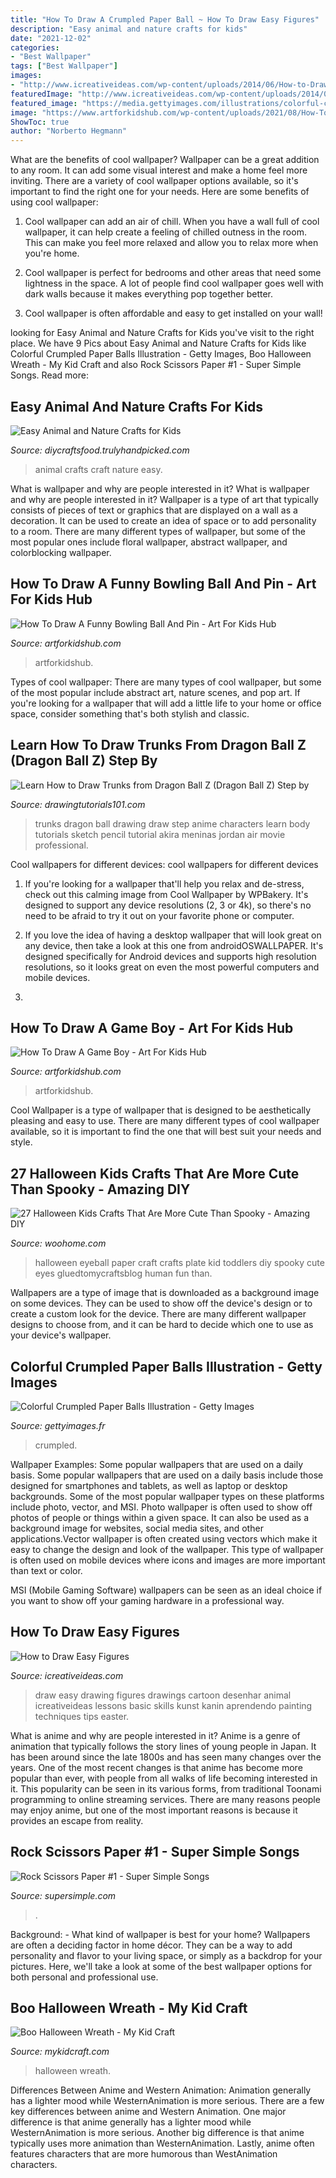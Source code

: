 ```yaml
---
title: "How To Draw A Crumpled Paper Ball ~ How To Draw Easy Figures"
description: "Easy animal and nature crafts for kids"
date: "2021-12-02"
categories:
- "Best Wallpaper"
tags: ["Best Wallpaper"]
images:
- "http://www.icreativeideas.com/wp-content/uploads/2014/06/How-to-Draw-Easy-Figures-15.jpg"
featuredImage: "http://www.icreativeideas.com/wp-content/uploads/2014/06/How-to-Draw-Easy-Figures-15.jpg"
featured_image: "https://media.gettyimages.com/illustrations/colorful-crumpled-paper-balls-illustration-id637875898?s=170667a"
image: "https://www.artforkidshub.com/wp-content/uploads/2021/08/How-To-Draw-A-Bowling-Ball-And-Pin-thumbnail.jpg"
ShowToc: true
author: "Norberto Hegmann"
---
```



What are the benefits of cool wallpaper?
Wallpaper can be a great addition to any room. It can add some visual interest and make a home feel more inviting. There are a variety of cool wallpaper options available, so it's important to find the right one for your needs. Here are some benefits of using cool wallpaper: 
1. Cool wallpaper can add an air of chill. When you have a wall full of cool wallpaper, it can help create a feeling of chilled outness in the room. This can make you feel more relaxed and allow you to relax more when you're home. 

2. Cool wallpaper is perfect for bedrooms and other areas that need some lightness in the space. A lot of people find cool wallpaper goes well with dark walls because it makes everything pop together better. 

3. Cool wallpaper is often affordable and easy to get installed on your wall!

	

		
looking for Easy Animal and Nature Crafts for Kids you've visit to the right place. We have 9 Pics about Easy Animal and Nature Crafts for Kids like Colorful Crumpled Paper Balls Illustration - Getty Images, Boo Halloween Wreath - My Kid Craft and also Rock Scissors Paper #1 - Super Simple Songs. Read more:
		
    
## Easy Animal And Nature Crafts For Kids

<img loading=lazy src="https://diycraftsfood.trulyhandpicked.com/wp-content/uploads/2016/04/Kids-animal-activities_hwe.jpg" onerror="this.onerror=null;this.src='https://tse1.mm.bing.net/th?id=OIP.Eht-tk_BqVOZEuYHyjG6TAHaOh&amp;pid=15.1';" alt="Easy Animal and Nature Crafts for Kids">

_Source: diycraftsfood.trulyhandpicked.com_

>animal crafts craft nature easy. 

	

What is wallpaper and why are people interested in it?
What is wallpaper and why are people interested in it?
Wallpaper is a type of art that typically consists of pieces of text or graphics that are displayed on a wall as a decoration. It can be used to create an idea of space or to add personality to a room. There are many different types of wallpaper, but some of the most popular ones include floral wallpaper, abstract wallpaper, and colorblocking wallpaper.

    
## How To Draw A Funny Bowling Ball And Pin - Art For Kids Hub

<img loading=lazy src="https://www.artforkidshub.com/wp-content/uploads/2021/08/How-To-Draw-A-Bowling-Ball-And-Pin-thumbnail.jpg" onerror="this.onerror=null;this.src='https://tse3.mm.bing.net/th?id=OIP.OyMX5Zs-KaOMkqFc-1BZ9wHaEJ&amp;pid=15.1';" alt="How To Draw A Funny Bowling Ball And Pin - Art For Kids Hub">

_Source: artforkidshub.com_

>artforkidshub. 

	

Types of cool wallpaper:
There are many types of cool wallpaper, but some of the most popular include abstract art, nature scenes, and pop art. If you're looking for a wallpaper that will add a little life to your home or office space, consider something that's both stylish and classic.

    
## Learn How To Draw Trunks From Dragon Ball Z (Dragon Ball Z) Step By

<img loading=lazy src="https://www.drawingtutorials101.com/drawing-tutorials/Anime-and-Manga/Dragon-Ball-Z/trunks/how-to-draw-Trunks-from-Dragon-Ball-Z-step-0.png" onerror="this.onerror=null;this.src='https://tse4.mm.bing.net/th?id=OIP.BNh6-EJvb72W32Qf5nalaQHaKc&amp;pid=15.1';" alt="Learn How to Draw Trunks from Dragon Ball Z (Dragon Ball Z) Step by">

_Source: drawingtutorials101.com_

>trunks dragon ball drawing draw step anime characters learn body tutorials sketch pencil tutorial akira meninas jordan air movie professional. 

	

Cool wallpapers for different devices:
cool wallpapers for different devices 

1. If you're looking for a wallpaper that'll help you relax and de-stress, check out this calming image from Cool Wallpaper by WPBakery. It's designed to support any device resolutions (2, 3 or 4k), so there's no need to be afraid to try it out on your favorite phone or computer.

2. If you love the idea of having a desktop wallpaper that will look great on any device, then take a look at this one from androidOSWALLPAPER. It's designed specifically for Android devices and supports high resolution resolutions, so it looks great on even the most powerful computers and mobile devices.

3.

    
## How To Draw A Game Boy - Art For Kids Hub

<img loading=lazy src="https://www.artforkidshub.com/wp-content/uploads/2020/08/How-To-Draw-A-Game-Boy-thumbnail.jpg" onerror="this.onerror=null;this.src='https://tse1.mm.bing.net/th?id=OIP.Ya1uhOG21gszCcDI8JRLkgHaEJ&amp;pid=15.1';" alt="How To Draw A Game Boy - Art For Kids Hub">

_Source: artforkidshub.com_

>artforkidshub. 

	

Cool Wallpaper is a type of wallpaper that is designed to be aesthetically pleasing and easy to use. There are many different types of cool wallpaper available, so it is important to find the one that will best suit your needs and style.

    
## 27 Halloween Kids Crafts That Are More Cute Than Spooky - Amazing DIY

<img loading=lazy src="http://www.woohome.com/wp-content/uploads/2017/09/Halloween-Crafts-for-Children-14-3.jpg" onerror="this.onerror=null;this.src='https://tse3.mm.bing.net/th?id=OIP.E7xrz6ma0SdxpYca-onk5gHaLH&amp;pid=15.1';" alt="27 Halloween Kids Crafts That Are More Cute Than Spooky - Amazing DIY">

_Source: woohome.com_

>halloween eyeball paper craft crafts plate kid toddlers diy spooky cute eyes gluedtomycraftsblog human fun than. 

	

Wallpapers are a type of image that is downloaded as a background image on some devices. They can be used to show off the device's design or to create a custom look for the device. There are many different wallpaper designs to choose from, and it can be hard to decide which one to use as your device's wallpaper.

    
## Colorful Crumpled Paper Balls Illustration - Getty Images

<img loading=lazy src="https://media.gettyimages.com/illustrations/colorful-crumpled-paper-balls-illustration-id637875898?s=170667a" onerror="this.onerror=null;this.src='https://tse2.mm.bing.net/th?id=OIP.GTFCY38HUFnYD9euHxmdWAHaE8&amp;pid=15.1';" alt="Colorful Crumpled Paper Balls Illustration - Getty Images">

_Source: gettyimages.fr_

>crumpled. 

	

Wallpaper Examples: Some popular wallpapers that are used on a daily basis.
Some popular wallpapers that are used on a daily basis include those designed for smartphones and tablets, as well as laptop or desktop backgrounds. Some of the most popular wallpaper types on these platforms include photo, vector, and MSI. 
Photo wallpaper is often used to show off photos of people or things within a given space. It can also be used as a background image for websites, social media sites, and other applications.Vector wallpaper is often created using vectors which make it easy to change the design and look of the wallpaper. This type of wallpaper is often used on mobile devices where icons and images are more important than text or color. 

MSI (Mobile Gaming Software) wallpapers can be seen as an ideal choice if you want to show off your gaming hardware in a professional way.

    
## How To Draw Easy Figures

<img loading=lazy src="http://www.icreativeideas.com/wp-content/uploads/2014/06/How-to-Draw-Easy-Figures-15.jpg" onerror="this.onerror=null;this.src='https://tse3.mm.bing.net/th?id=OIP.yl3iQXLjuJLEMzjxPC0TDAAAAA&amp;pid=15.1';" alt="How to Draw Easy Figures">

_Source: icreativeideas.com_

>draw easy drawing figures drawings cartoon desenhar animal icreativeideas lessons basic skills kunst kanin aprendendo painting techniques tips easter. 

	

What is anime and why are people interested in it?
Anime is a genre of animation that typically follows the story lines of young people in Japan. It has been around since the late 1800s and has seen many changes over the years. One of the most recent changes is that anime has become more popular than ever, with people from all walks of life becoming interested in it. This popularity can be seen in its various forms, from traditional Toonami programming to online streaming services. There are many reasons people may enjoy anime, but one of the most important reasons is because it provides an escape from reality.

    
## Rock Scissors Paper #1 - Super Simple Songs

<img loading=lazy src="https://supersimple.com/wp-content/uploads/rock-scissors-paper-1-1080-740.jpg" onerror="this.onerror=null;this.src='https://tse4.mm.bing.net/th?id=OIP.doyhj_QM6jJ5DoykOXxKuQHaFE&amp;pid=15.1';" alt="Rock Scissors Paper #1 - Super Simple Songs">

_Source: supersimple.com_

>. 

	

Background: - What kind of wallpaper is best for your home?
Wallpapers are often a deciding factor in home décor. They can be a way to add personality and flavor to your living space, or simply as a backdrop for your pictures. Here, we'll take a look at some of the best wallpaper options for both personal and professional use.

    
## Boo Halloween Wreath - My Kid Craft

<img loading=lazy src="http://mykidcraft.com/images/Wreath5.JPG" onerror="this.onerror=null;this.src='https://tse3.mm.bing.net/th?id=OIP.P-0uu9eNoc570ByXC0YUqgHaJ6&amp;pid=15.1';" alt="Boo Halloween Wreath - My Kid Craft">

_Source: mykidcraft.com_

>halloween wreath. 

	

Differences Between Anime and Western Animation: Animation generally has a lighter mood while WesternAnimation is more serious.
There are a few key differences between anime and Western Animation. One major difference is that anime generally has a lighter mood while WesternAnimation is more serious. Another big difference is that anime typically uses more animation than WesternAnimation. Lastly, anime often features characters that are more humorous than WestAnimation characters.

